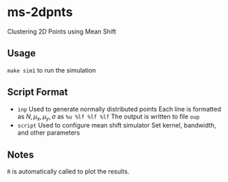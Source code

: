 # ms-2dpnts
Clustering 2D Points using Mean Shift

## Usage
``` make sim1 ``` to run the simulation

## Script Format
* ```inp```
Used to generate normally distributed points
Each line is formatted as $N, \mu_x, \mu_y, \sigma$ as ```%u %lf %lf %lf```
The output is written to file ```oup```
* ```script```
Used to configure mean shift simulator
Set kernel, bandwidth, and other parameters

## Notes
```R``` is automatically called to plot the results.